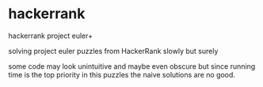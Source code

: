 # hackerrank
hackerrank project euler+

solving project euler puzzles from HackerRank slowly but surely

some code may look unintuitive and maybe even obscure but since running time is the top priority in this puzzles the naive solutions are no good.
